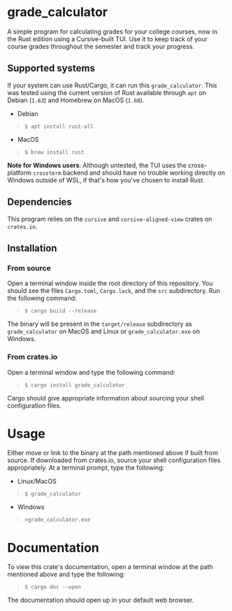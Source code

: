 # grade_calculator

A simple program for calculating grades for your college courses, now in the Rust edition using a Cursive-built TUI. Use it to keep track of your course grades throughout the semester and track your progress.

## Supported systems

If your system can use Rust/Cargo, it can run this `grade_calculator`. This was tested using the current version of Rust available through `apt` on Debian (`1.63`) and Homebrew on MacOS (`1.68`).

- Debian
>`$ apt install rust-all`

- MacOS
>`$ brew install rust`

**Note for Windows users**: Although untested, the TUI uses the cross-platform `crossterm` backend and should have no trouble working directly on Windows outside of WSL, if that's how you've chosen to install Rust.

## Dependencies

This program relies on the `cursive` and `cursive-aligned-view` crates on `crates.io`.

## Installation

### From source

Open a terminal window inside the root directory of this repository. You should see the files `Cargo.toml`, `Cargo.lock`, and the `src` subdirectory. Run the following command:

>`$ cargo build --release`

The binary will be present in the `target/release` subdirectory as `grade_calculator` on MacOS and Linux or `grade_calculator.exe` on Windows.

### From crates.io

Open a terminal window and type the following command:

>`$ cargo install grade_calculator`

Cargo should give appropriate information about sourcing your shell configuration files.

# Usage

Either move or link to the binary at the path mentioned above if built from source. If downloaded from crates.io, source your shell configuration files appropriately. At a terminal prompt, type the following:

- Linux/MacOS
>`$ grade_calculator`

- Windows
>`>grade_calculator.exe`

# Documentation

To view this crate's documentation, open a terminal window at the path mentioned above and type the following:

>`$ cargo doc --open`

The documentation should open up in your default web browser.
